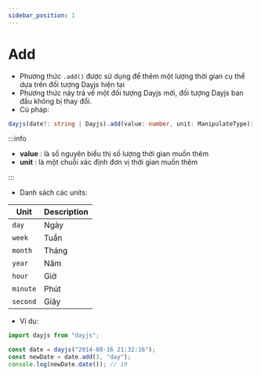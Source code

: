 ```yaml
---
sidebar_position: 1
---
```


# Add

- Phương thức `.add()` được sử dụng để thêm một lượng thời gian cụ thể dựa trên đối tượng Dayjs hiện tại
- Phương thức này trả về một đối tượng Dayjs mới, đối tượng Dayjs ban đầu không bị thay đổi.
- Cú pháp:

```ts
dayjs(date?: string | Dayjs).add(value: number, unit: ManipulateType): Dayjs
```

:::info

- **value** : là số nguyên biểu thị số lượng thời gian muốn thêm
- **unit** : là một chuỗi xác định đơn vị thời gian muốn thêm

:::

- Danh sách các units:

| Unit     | Description |
| -------- | ----------- |
| `day`    | Ngày        |
| `week`   | Tuần        |
| `month`  | Tháng       |
| `year`   | Năm         |
| `hour`   | Giờ         |
| `minute` | Phút        |
| `second` | Giây        |

- Ví dụ:

```ts
import dayjs from "dayjs";

const date = dayjs("2014-08-16 21:32:16");
const newDate = date.add(3, "day");
console.log(newDate.date()); // 19
```
